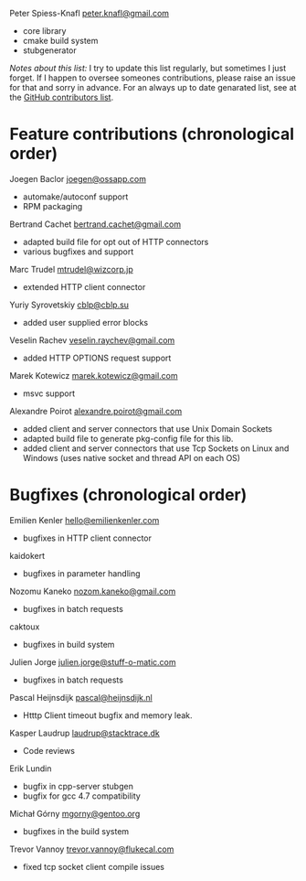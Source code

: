 Peter Spiess-Knafl <peter.knafl@gmail.com>
+ core library
+ cmake build system
+ stubgenerator

*Notes about this list:* I try to update this list regularly, but sometimes I just forget. If I happen to oversee someones contributions, please raise an issue for that and sorry in advance. For an always up to date genarated list, see at the [GitHub contributors list](https://github.com/cinemast/libjson-rpc-cpp/graphs/contributors).

Feature contributions (chronological order)
===========================================

Joegen Baclor <joegen@ossapp.com>
+ automake/autoconf support
+ RPM packaging

Bertrand Cachet <bertrand.cachet@gmail.com>
+ adapted build file for opt out of HTTP connectors
+ various bugfixes and support

Marc Trudel <mtrudel@wizcorp.jp>
+ extended HTTP client connector

Yuriy Syrovetskiy <cblp@cblp.su>
+ added user supplied error blocks

Veselin Rachev <veselin.raychev@gmail.com>
+ added HTTP OPTIONS request support

Marek Kotewicz <marek.kotewicz@gmail.com>
+ msvc support

Alexandre Poirot <alexandre.poirot@gmail.com>
+ added client and server connectors that use Unix Domain Sockets
+ adapted build file to generate pkg-config file for this lib.
+ added client and server connectors that use Tcp Sockets on Linux and Windows (uses native socket and thread API on each OS)

Bugfixes (chronological order)
==============================

Emilien Kenler <hello@emilienkenler.com>
+ bugfixes in HTTP client connector

kaidokert
+ bugfixes in parameter handling

Nozomu Kaneko <nozom.kaneko@gmail.com>
+ bugfixes in batch requests

caktoux
+ bugfixes in build system

Julien Jorge <julien.jorge@stuff-o-matic.com>
+ bugfixes in batch requests

Pascal Heijnsdijk <pascal@heijnsdijk.nl>
+ Htttp Client timeout bugfix and memory leak.

Kasper Laudrup <laudrup@stacktrace.dk>
+ Code reviews

Erik Lundin
+ bugfix in cpp-server stubgen
+ bugfix for gcc 4.7 compatibility

Michał Górny <mgorny@gentoo.org>
+ bugfixes in the build system

Trevor Vannoy <trevor.vannoy@flukecal.com>
+ fixed tcp socket client compile issues
